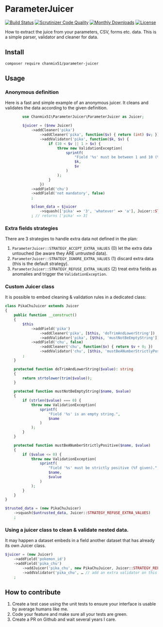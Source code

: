 # ParameterJuicer

[![Build Status](https://travis-ci.org/chanmix51/ParameterJuicer.svg?branch=master)](https://travis-ci.org/chanmix51/ParameterJuicer)
[![Scrutinizer Code Quality](https://scrutinizer-ci.com/g/chanmix51/ParameterJuicer/badges/quality-score.png?b=master)](https://scrutinizer-ci.com/g/chanmix51/ParameterJuicer/?branch=master)
[![Monthly Downloads](https://poser.pugx.org/chanmix51/parameter-juicer/d/monthly.png)](https://packagist.org/packages/chanmix51/parameter-juicer) [![License](https://poser.pugx.org/chanmix51/parameter-juicer/license.svg)](https://packagist.org/packages/chanmix51/parameter-juicer)

How to extract the juice from your parameters, CSV, forms etc. data. This is a
simple parser, validator and cleaner for data.

## Install

`composer require chanmix51/parameter-juicer`

## Usage

### Anonymous definition

Here is a fast and simple example of an anonymous juicer. It cleans and
validates the data according to the given definition.

```php
        use Chanmix51\ParameterJuicer\ParameterJuicer as Juicer;

        $juicer = ($new Juicer)
            ->addCleaner('pika')
                ->addCleaner('pika', function($v) { return (int) $v; })
                ->addValidator('pika', function($k, $v) {
                    if (10 < $v || 1 > $v) {
                        throw new ValidationException(
                            sprintf(
                                "Field '%s' must be between 1 and 10 (%d given).",
                                $k,
                                $v
                            )
                        );
                    }
                })
            ->addField('chu')
            ->addField('not mandatory', false)
            ;

            $clean_data = $juicer
                ->squash(['pika' => '3', 'whatever' => 'a'], Juicer::STRATEGY_IGNORE_EXTRA_VALUES)
            ; // returns ['pika' => 3]
```

### Extra fields strategies

There are 3 strategies to handle extra data not defined in the plan:

1. `ParameterJuicer::STRATEGY_ACCEPT_EXTRA_VALUES` (0) let the extra data untouched (be aware they ARE untrusted data).
1. `ParameterJuicer::STRATEGY_IGNORE_EXTRA_VALUES` (1) discard extra data (this is the default strategy).
1. `ParameterJuicer::STRATEGY_REFUSE_EXTRA_VALUES` (2) treat extra fields as anomalies and trigger the `ValidationException`.

### Custom Juicer class

It is possible to embed cleaning & validation rules in a dedicated class:

```php
class PikaChuJuicer extends Juicer
{
    public function __construct()
    {
        $this
            ->addField('pika')
                ->addCleaner('pika', [$this, 'doTrimAndLowerString'])
                ->addValidator('pika', [$this, 'mustNotBeEmptyString'])
            ->addField('chu', false)
                ->addCleaner('chu', function($v) { return $v + 0; })
                ->addValidator('chu', [$this, 'mustBeANumberStrictlyPositive'])
        ;
    }

    protected function doTrimAndLowerString($value): string
    {
        return strtolower(trim($value));
    }

    protected function mustNotBeEmptyString($name, $value)
    {
        if (strlen($value) === 0) {
            throw new ValidationException(
                sprintf(
                    "Field '%s' is an empty string.",
                    $name
                )
            );
        }
    }

    protected function mustBeANumberStrictlyPositive($name, $value)
    {
        if ($value <= 0) {
            throw new ValidationException(
                sprintf(
                    "Field '%s' must be strictly positive (%f given).",
                    $name,
                    $value
                )
            );
        }
    }
}

$trusted_data = (new PikaChuJuicer)
    ->squash($untrusted_data, Juicer::STRATEGY_REFUSE_EXTRA_VALUES)
    ;
```

### Using a juicer class to clean & validate nested data.

It may happen a dataset embeds in a field another dataset that has already its own Juicer class.

```php
$juicer = (new Juicer)
    ->addField('pokemon_id')
    ->addField('pika_chu')
        ->addJuicer('pika_chu', new PikaChuJuicer, Juicer::STRATEGY_REFUSE_EXTRA_VALUES)
        ->addValidator('pika_chu', … // add an extra validator on this field)
    ;
```

## How to contribute

1. Create a test case using the unit tests to ensure your interface is usable
   by average humans like me.
1. Code your feature and make sure all your tests are green.
1. Create a PR on Github and wait several years I care.
